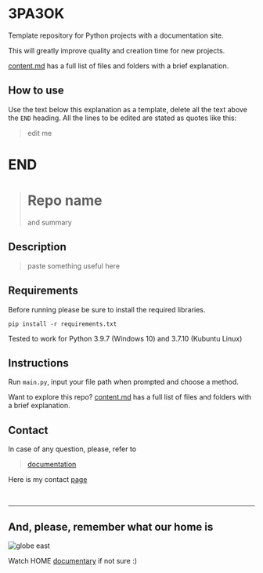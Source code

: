 # 3PA3OK
Template repository for Python projects with a documentation site.

This will greatly improve quality and creation time for new projects.

[content.md](content.md) has a full list of files and folders with a brief explanation.

## How to use

Use the text below this explanation as a template, delete all the text above the `END` heading. All the lines to be edited are stated as quotes like this:
> edit me

# END

> # Repo name
> and summary

## Description
> paste something useful here

## Requirements
Before running please be sure to install the required libraries.
```
pip install -r requirements.txt
```
Tested to work for Python 3.9.7 (Windows 10) and 3.7.10 (Kubuntu Linux)

## Instructions
Run `main.py`, input your file path when prompted and choose a method.

Want to explore this repo? [content.md](content.md) has a full list of files and folders with a brief explanation.

## Contact
In case of any question, please, refer to 
 > [documentation](https://nicesoul.github.io/PASTE-the-repo-name-HERE/)

Here is my contact [page](https://nicesoul.me/contact)

<br>

---
## And, please, remember what our home is
![globe east](https://avatars.githubusercontent.com/u/51438619?v=4)

Watch HOME [documentary](https://www.youtube.com/user/homeproject/videos) if not sure :)